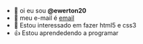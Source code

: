 - 👋 oi eu sou **@ewerton20**
- 📧 meu e-mail é [email](g.ewerton@escola.pr.gov.br)
- 🌱 Estou interessado em fazer html5 e css3
- :+1: Estou aprendedendo a programar
